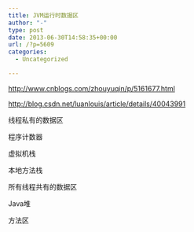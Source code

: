 ```yaml
---
title: JVM运行时数据区
author: "-"
type: post
date: 2013-06-30T14:58:35+00:00
url: /?p=5609
categories:
  - Uncategorized

---
```

http://www.cnblogs.com/zhouyuqin/p/5161677.html
  
http://blog.csdn.net/luanlouis/article/details/40043991

线程私有的数据区
      
程序计数器
      
虚拟机栈
      
本地方法栈

所有线程共有的数据区
      
Java堆
      
方法区